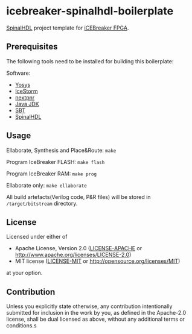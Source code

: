 # icebreaker-spinalhdl-boilerplate

[SpinalHDL](https://github.com/SpinalHDL/SpinalHDL) project template for [iCEBreaker FPGA](https://github.com/icebreaker-fpga/icebreaker).

## Prerequisites

The following tools need to be installed for building this boilerplate:

Software:
* [Yosys](https://github.com/YosysHQ/yosys#setup)
* [IceStorm](https://github.com/YosysHQ/icestorm)
* [nextpnr](https://github.com/YosysHQ/nextpnr)
* [Java JDK](https://www.oracle.com/au/java/technologies/javase-downloads.html)
* [SBT](https://www.scala-sbt.org/download.html)
* [SpinalHDL](https://spinalhdl.github.io/SpinalDoc-RTD/SpinalHDL/Getting%20Started/getting_started.html)

## Usage

Ellaborate, Synthesis and Place&Route:
`make`

Program IceBreaker FLASH:
`make flash`

Program IceBreaker RAM:
`make prog`

Ellaborate only:
`make ellaborate`

All build artefacts(Verilog code, P&R files) will be stored in `/target/bitstream` directory.

## License

Licensed under either of

- Apache License, Version 2.0 ([LICENSE-APACHE](LICENSE-APACHE) or
  http://www.apache.org/licenses/LICENSE-2.0)
- MIT license ([LICENSE-MIT](LICENSE-MIT) or http://opensource.org/licenses/MIT)

at your option.

## Contribution

Unless you explicitly state otherwise, any contribution intentionally submitted
for inclusion in the work by you, as defined in the Apache-2.0 license, shall be
dual licensed as above, without any additional terms or conditions.s
